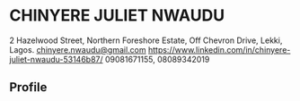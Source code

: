 # CHINYERE JULIET NWAUDU
2 Hazelwood Street, Northern Foreshore Estate, Off Chevron Drive, Lekki, Lagos.
chinyere.nwaudu@gmail.com 
https://www.linkedin.com/in/chinyere-juliet-nwaudu-53146b87/
09081671155, 08089342019

## Profile

